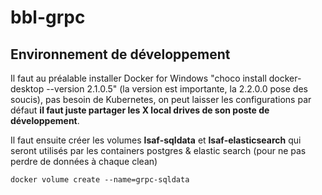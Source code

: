 # bbl-grpc
## Environnement de développement

Il faut au préalable installer Docker for Windows "choco install docker-desktop --version 2.1.0.5" (la version est importante, la 2.2.0.0 pose des soucis), pas besoin de Kubernetes, on peut laisser les configurations par défaut **il faut juste partager les X local drives de son poste de développement**.

Il faut ensuite créer les volumes **lsaf-sqldata** et **lsaf-elasticsearch** qui seront utilisés par les containers postgres & elastic search (pour ne pas perdre de données à chaque clean)

    docker volume create --name=grpc-sqldata